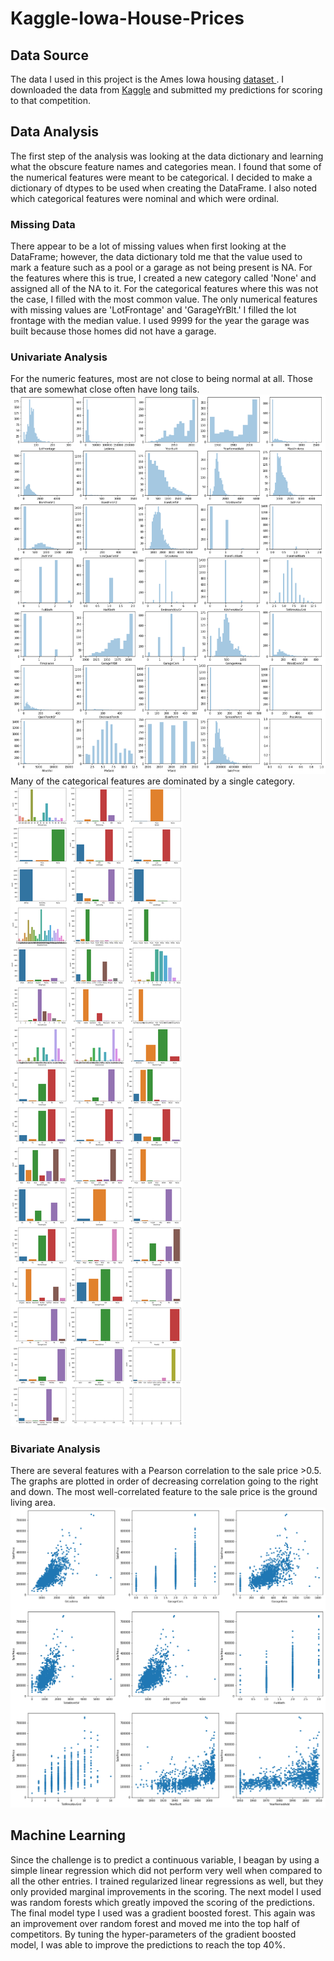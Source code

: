 # Kaggle-Iowa-House-Prices

## Data Source
The data I used in this project is the Ames Iowa housing <a href='http://jse.amstat.org/v19n3/decock.pdf'>dataset </a>.
I downloaded the data from <a href='https://www.kaggle.com/c/house-prices-advanced-regression-techniques'>Kaggle</a> 
and submitted my predictions for scoring to that competition.

## Data Analysis
The first step of the analysis was looking at the data dictionary and learning what the obscure feature names and categories mean.
I found that some of the numerical features were meant to be categorical. I decided to make a dictionary of dtypes to be used when
creating the DataFrame. I also noted which categorical features were nominal and which were ordinal.

### Missing Data
There appear to be a lot of missing values when first looking at the DataFrame; however, the data dictionary told me that the value 
used to mark a feature such as a pool or a garage as not being present is NA. For the features where this is true, I created a new 
category called 'None' and assigned all of the NA to it. For the categorical features where this was not the case, I filled with the
most common value. The only numerical features with missing values are 'LotFrontage' and 'GarageYrBlt.' I filled the lot frontage with the median value. I used 9999 for the year the garage was built because those homes did not have a garage.

### Univariate Analysis
For the numeric features, most are not close to being normal at all. Those that are somewhat close often have long tails.
![](https://github.com/MikeMcFall/Kaggle-Iowa-House-Prices/blob/master/code/SalePrice%20Analysis_files/SalePrice%20Analysis_16_0.png)
Many of the categorical features are dominated by a single category.
![](https://github.com/MikeMcFall/Kaggle-Iowa-House-Prices/blob/master/code/SalePrice%20Analysis_files/SalePrice%20Analysis_21_0.png)

### Bivariate Analysis
There are several features with a Pearson correlation to the sale price >0.5. The graphs are plotted in order of decreasing 
correlation going to the right and down. The most well-correlated feature to the sale price is the ground living area.
![](https://github.com/MikeMcFall/Kaggle-Iowa-House-Prices/blob/master/code/SalePrice%20Analysis_files/SalePrice%20Analysis_25_1.png)

## Machine Learning
Since the challenge is to predict a continuous variable, I beagan by using a simple linear regression which did not perform very well 
when compared to all the other entries. I trained regularized linear regressions as well, but they only provided marginal improvements 
in the scoring. The next model I used was random forests which greatly impoved the scoring of the predictions. The final model type 
I used was a gradient boosted forest. This again was an improvement over random forest and moved me into the top half of competitors.
By tuning the hyper-parameters of the gradient boosted model, I was able to improve the predictions to reach the top 40%.
